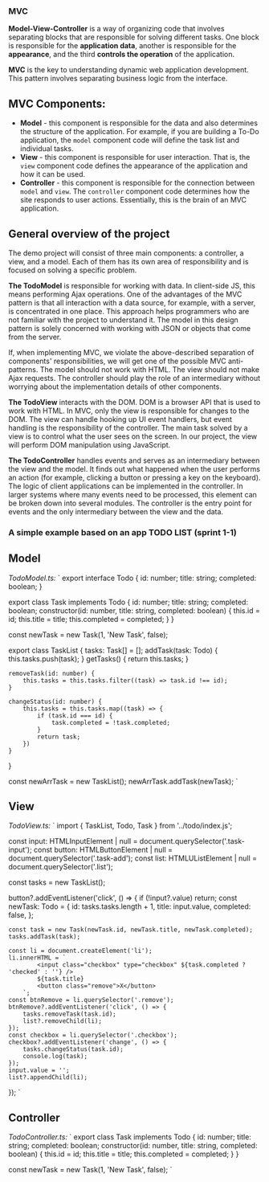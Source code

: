 ### MVC

**Model-View-Controller** is a way of organizing code that involves separating blocks that are responsible for solving different tasks. One block is responsible for the **application data**, another is responsible for the **appearance**, and the third **controls the operation** of the application.

**MVC** is the key to understanding dynamic web application development. This pattern involves separating business logic from the interface.

## MVC Components:

- **Model** - this component is responsible for the data and also determines the structure of the application. For example, if you are building a To-Do application, the `model` component code will define the task list and individual tasks.
- **View** - this component is responsible for user interaction. That is, the `view` component code defines the appearance of the application and how it can be used.
- **Controller** - this component is responsible for the connection between `model` and `view`. The `controller` component code determines how the site responds to user actions. Essentially, this is the brain of an MVC application.

## General overview of the project

The demo project will consist of three main components: a controller, a view, and a model. Each of them has its own area of responsibility and is focused on solving a specific problem.

**The TodoModel** is responsible for working with data. In client-side JS, this means performing Ajax operations. One of the advantages of the MVC pattern is that all interaction with a data source, for example, with a server, is concentrated in one place. This approach helps programmers who are not familiar with the project to understand it. The model in this design pattern is solely concerned with working with JSON or objects that come from the server.

If, when implementing MVC, we violate the above-described separation of components' responsibilities, we will get one of the possible MVC anti-patterns. The model should not work with HTML. The view should not make Ajax requests. The controller should play the role of an intermediary without worrying about the implementation details of other components.

**The TodoView** interacts with the DOM. DOM is a browser API that is used to work with HTML. In MVC, only the view is responsible for changes to the DOM. The view can handle hooking up UI event handlers, but event handling is the responsibility of the controller. The main task solved by a view is to control what the user sees on the screen. In our project, the view will perform DOM manipulation using JavaScript.

**The TodoController** handles events and serves as an intermediary between the view and the model. It finds out what happened when the user performs an action (for example, clicking a button or pressing a key on the keyboard). The logic of client applications can be implemented in the controller. In larger systems where many events need to be processed, this element can be broken down into several modules. The controller is the entry point for events and the only intermediary between the view and the data.


### A simple example based on an app TODO LIST (sprint 1-1)

## Model
_TodoModel.ts:_
`
export interface Todo {
	id: number;
	title: string;
	completed: boolean;
}

export class Task implements Todo {
	id: number;
	title: string;
	completed: boolean;
	constructor(id: number, title: string, completed: boolean) {
		this.id = id;
		this.title = title;
		this.completed = completed;
	}
}

const newTask = new Task(1, 'New Task', false);

export class TaskList {
	tasks: Task[] = [];
	addTask(task: Todo) {
		this.tasks.push(task);
	}
	getTasks() {
		return this.tasks;
	}

	removeTask(id: number) {
		this.tasks = this.tasks.filter((task) => task.id !== id);
	}

	changeStatus(id: number) {
		this.tasks = this.tasks.map((task) => {
			if (task.id === id) {
				task.completed = !task.completed;
			}
			return task;
		})
	}
}

const newArrTask = new TaskList();
newArrTask.addTask(newTask);
`
## View
_TodoView.ts:_
`
import { TaskList, Todo, Task } from '../todo/index.js';

const input: HTMLInputElement | null = document.querySelector('.task-input');
const button: HTMLButtonElement | null = document.querySelector('.task-add');
const list: HTMLUListElement | null = document.querySelector('.list');

const tasks = new TaskList();

button?.addEventListener('click', () => {
	if (!input?.value) return;
	const newTask: Todo = {
		id: tasks.tasks.length + 1,
		title: input.value,
		completed: false,
	};

	const task = new Task(newTask.id, newTask.title, newTask.completed);
	tasks.addTask(task);

	const li = document.createElement('li');
	li.innerHTML = `
			<input class="checkbox" type="checkbox" ${task.completed ? 'checked' : ''} />
			${task.title}
			<button class="remove">X</button>
		`;
	const btnRemove = li.querySelector('.remove');
	btnRemove?.addEventListener('click', () => {
		tasks.removeTask(task.id);
		list?.removeChild(li);
	});
	const checkbox = li.querySelector('.checkbox');
	checkbox?.addEventListener('change', () => {
		tasks.changeStatus(task.id);
		console.log(task);
	});
	input.value = '';
	list?.appendChild(li);
});
`

## Controller
_TodoController.ts:_
`
export class Task implements Todo {
	id: number;
	title: string;
	completed: boolean;
	constructor(id: number, title: string, completed: boolean) {
		this.id = id;
		this.title = title;
		this.completed = completed;
	}
}

const newTask = new Task(1, 'New Task', false);
`